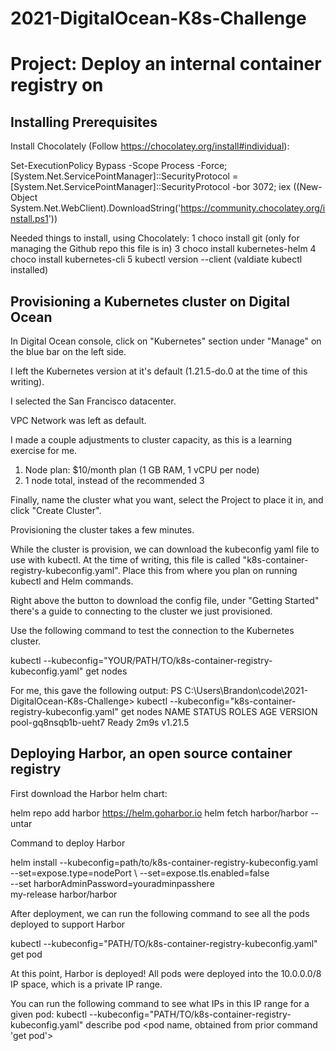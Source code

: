 # 2021-DigitalOcean-K8s-Challenge

# Project: Deploy an internal container registry on 

## Installing Prerequisites ##
Install Chocolately (Follow https://chocolatey.org/install#individual):

Set-ExecutionPolicy Bypass -Scope Process -Force; [System.Net.ServicePointManager]::SecurityProtocol = [System.Net.ServicePointManager]::SecurityProtocol -bor 3072; iex ((New-Object System.Net.WebClient).DownloadString('https://community.chocolatey.org/install.ps1'))

Needed things to install, using Chocolately:
   1 choco install git (only for managing the Github repo this file is in)
   3 choco install kubernetes-helm
   4 choco install kubernetes-cli
   5 kubectl version --client (valdiate kubectl installed)

## Provisioning a Kubernetes cluster on Digital Ocean ##
In Digital Ocean console, click on "Kubernetes" section under "Manage" on the blue bar on the left side.

<insert picture>

I left the Kubernetes version at it's default (1.21.5-do.0 at the time of this writing).

I selected the San Francisco datacenter.

VPC Network was left as default.

I made a couple adjustments to cluster capacity, as this is a learning exercise for me.
1. Node plan: $10/month plan (1 GB RAM, 1 vCPU per node)
2. 1 node total, instead of the recommended 3

Finally, name the cluster what you want, select the Project to place it in, and click "Create Cluster".

<insert picture>

Provisioning the cluster takes a few minutes. 

While the cluster is provision, we can download the kubeconfig yaml file to use with kubectl. At the time of writing, this file is called "k8s-container-registry-kubeconfig.yaml". Place this from where you plan on running kubectl and Helm commands.

<insert picture>

Right above the button to download the config file, under "Getting Started" there's a guide to connecting to the cluster we just provisioned. 

<instert cluster_connect_1>

Use the following command to test the connection to the Kubernetes cluster.

kubectl --kubeconfig="YOUR/PATH/TO/k8s-container-registry-kubeconfig.yaml" get nodes

For me, this gave the following output:
PS C:\Users\Brandon\code\2021-DigitalOcean-K8s-Challenge> kubectl --kubeconfig="k8s-container-registry-kubeconfig.yaml" get nodes
NAME                   STATUS   ROLES    AGE    VERSION
pool-gq8nsqb1b-ueht7   Ready    <none>   2m9s   v1.21.5

<insert cluster_connect_2>

## Deploying Harbor, an open source container registry ##

First download the Harbor helm chart:

helm repo add harbor https://helm.goharbor.io
helm fetch harbor/harbor --untar

Command to deploy Harbor

helm install --kubeconfig=path/to/k8s-container-registry-kubeconfig.yaml \
--set=expose.type=nodePort \ 
--set=expose.tls.enabled=false \
--set harborAdminPassword=youradminpasshere  \
my-release  harbor/harbor

<insert deploy_harbot>

After deployment, we can run the following command to see all the pods deployed to support Harbor

kubectl --kubeconfig="PATH/TO/k8s-container-registry-kubeconfig.yaml" get pod

<insert see_harbor_pods>

At this point, Harbor is deployed!
All pods were deployed into the 10.0.0.0/8 IP space, which is a private IP range.

You can run the following command to see what IPs in this IP range for a given pod:
kubectl --kubeconfig="PATH/TO/k8s-container-registry-kubeconfig.yaml" describe pod <pod name, obtained from prior command 'get pod'>

<insert see_database_pod_info>